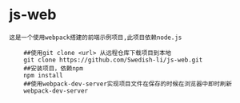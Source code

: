 # js-web
    这是一个使用webpack搭建的前端示例项目,此项目依赖node.js

````shell
    ##使用git clone <url> 从远程仓库下载项目到本地
    git clone https://github.com/Swedish-li/js-web.git
    ##安装项目，依赖npm
    npm install
    ##使用webpack-dev-server实现项目文件在保存的时候在浏览器中即时刷新
    webpack-dev-server

````
